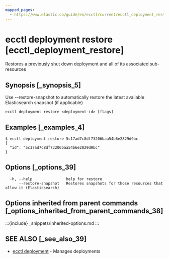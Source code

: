 ```yaml
---
mapped_pages:
  - https://www.elastic.co/guide/en/ecctl/current/ecctl_deployment_restore.html
---
```


# ecctl deployment restore [ecctl_deployment_restore]

Restores a previously shut down deployment and all of its associated sub-resources


## Synopsis [_synopsis_5]

Use --restore-snapshot to automatically restore the latest available Elasticsearch snapshot (if applicable)

```
ecctl deployment restore <deployment-id> [flags]
```


## Examples [_examples_4]

```
$ ecctl deployment restore 5c17ad7c8df73206baa54b6e2829d9bc
{
  "id": "5c17ad7c8df73206baa54b6e2829d9bc"
}
```

## Options [_options_39]

```
  -h, --help               help for restore
      --restore-snapshot   Restores snapshots for those resources that allow it (Elasticsearch)
```


## Options inherited from parent commands [_options_inherited_from_parent_commands_38]

:::{include} _snippets/inherited-options.md
:::


## SEE ALSO [_see_also_39]

* [ecctl deployment](/reference/ecctl_deployment.md)	 - Manages deployments

